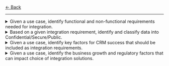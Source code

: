 [← Back](../README.md)

---

<details>
<summary>Given a use case, identify functional and non-functional requirements needed for integration.</summary>

**Notes:**
- 

</details>

<details>
<summary>Based on a given integration requirement, identify and classify data into Confidential/Secure/Public.</summary>

**Notes:**
- 

</details>

<details>
<summary>Given a use case, identify key factors for CRM success that should be included as integration requirements.</summary>

**Notes:**
- 

</details>

<details>
<summary>Given a use case, identify the business growth and regulatory factors that can impact choice of integration solutions.</summary>

**Notes:**
- 

</details>